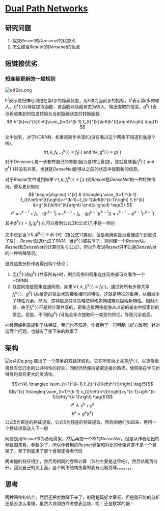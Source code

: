 

# [Dual Path Networks](https://arxiv.org/pdf/1707.01629v1.pdf)

## 研究问题

1. 探究$Resnet$的$Densenet$的优缺点
2. 怎么结合$Resnet$的$Densenet$的优点

## 短链接优劣

### 短连接更新的一般规则
![etf2se.png](https://s2.ax1x.com/2019/07/31/etf2se.png)

$h^{t}$表示递归神经网络在第$t$步的隐藏状态，用$k$作为当前步的指标。$x^{t}$表示第$t$步的输入。$f_{t}^{k}(\cdot)$为特征提取函数，该函数以隐藏状态为输入，输出提取的信息。$g^{k}(\cdot)$表示将收集到的信息转换为当前隐藏状态的转换函数
$$
h^{k}=g^{k}\left[\sum_{t=0}^{k-1} f_{t}^{k}\left(h^{t}\right)\right] \tag{1}
$$

文中说到，对于HORNN，权重是跨步共享的(没有看过这个网络不知道到底是个啥)。
$$
\forall t, k, f_{k-t}^{k}(\cdot) \equiv f_{t}(\cdot) \text { and } \forall k, g^{k}(\cdot) \equiv g(\cdot)\tag{1.1}
$$
对于Densenet,每一步都有自己的参数(因为是特征叠加)，这就意味着$f_{t}^{k}(\cdot)$ and $g^{k}(\cdot)$并没有共享，也就是$DenseNet$能够从之前的状态中提取新的信息。

对于$Resnet$文中说到如果$\forall t, k, f_{t}^{k}(\cdot) \equiv f_{t}(\cdot)$则$Resnet$是$DenseNet$的一种特殊情况。重写更新规则
$$
\begin{aligned} r^{k} & \triangleq \sum_{t=1}^{k-1} f_{t}\left(h^{t}\right)=r^{k-1}+f_{k-1}\left(h^{k-1}\right) \\ h^{k} &=g^{k}\left(r^{k}\right) \end{aligned} \tag{2}
$$
$$
r^{k}=r^{k-1}+f_{k-1}\left(h^{k-1}\right)=r^{k-1}+f_{k-1}\left(g^{k-1}\left(r^{k-1}\right)\right)=r^{k-1}+\phi^{k-1}\left(r^{k-1}\right)\tag{3}
$$
其中$\phi^{k}(\cdot)=f_{k}\left(g^{k}(\cdot)\right)$,可以看到公式3和公式1几乎是一样的

文中说到当$\forall k, \phi^{k}(\cdot) \equiv \phi(\cdot)$时（跟公式1.1类似，但是我确实是没看懂这个到底说了啥），$Resnet$就退化成了$RNN$，当$\phi^{k}(\cdot)$被共享了，则创建一个$Resnet$块。$Resnet$和$DenseNet$的计算衍生与公式1，所以作者说$Resnet$只不过是$DenseNet$的一种特殊情况。


通过这些分析作者得出两个结论：

1. 当$f_{t}^{k}(\cdot)$和$g^{k}(\cdot)$共享所有$k$时，剩余网络和密集连接网络都可以看作一个HORNN
2. 残差网络是密集连通网络，如果$\forall t, k, f_{t}^{k}(\cdot) \equiv f_{t}(\cdot)$。通过跨所有步骤共享$f_{t}^{k}(\cdot)$，$g^{k}(\cdot)$从给定的输出状态接收相同的特性，这就是特征的重用，从而减少了特性冗余。然而，这种信息共享策略使得残差网络难以探索新特性。相对而言，由于$f_{t}^{k}(\cdot)$不是跨步骤共享的，密集连接网络能够从以前的输出中探索新的信息。但是，不同的$g^{k}(\cdot)$可能会多次提取同一类型的特征，导致冗余度高。

神经网络到底提到了啥特征，我们也不知道，作者用了一句**可能**（好心酸啊）针对这两个问题，也就有了接下来的故事了

## 架构
![et4jCq.png](https://s2.ax1x.com/2019/07/31/et4jCq.png)
提出了一个简单的双路径结构，它在所有块上共享$f_{t}^{k}(\cdot)$，以享受重用具有低冗余的公共特性的好处，同时仍然保持紧密连接的路径，使网络在学习新特性时具有更大的灵活性。

$$x^{k} \triangleq \sum_{t=1}^{k-1} f_{t}^{k}\left(h^{t}\right) \tag{5}$$
$$y^{k} \triangleq \sum_{t=1}^{k-1} v_{t}\left(h^{t}\right)=y^{k-1}+\phi^{k-1}\left(y^{k-1}\right) \tag{6}$$
$$r^{k} \triangleq x^{k}+y^{k}\tag{7}$$
$$h^{k}=g^{k}\left(r^{k}\right)\tag{8}$$
公式5为密连的特征提取，公式6为残差的特征提取，然后把他们加起来，再用一个特征提取送入下一层

网络是用$Resnet$作为基础骨架，然后再加一个窄的$DenseNet$，但是从作者给出的参数图来看，参数少了，所以作者用的$Resnet$骨架和对比的骨架肯定不是一个骨架了，至于到底用了那个骨架还得看代码


两者提的特征相加，然后用相同的卷积计算（节约主要是这里吧），然后结尾再分开，回到自己的流上面，这个网络结构图看的我有点脑壳痛。。。。。。。

## 思考

两种网络的结合，然后还把参数降下来了，的确是篇好文章呀，但是刚开始的分析还是没怎么看懂，虽然大致明白作者想表达啥，哎！还是数学的锅！
